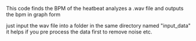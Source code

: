 This code finds the BPM of the heatbeat
analyzes a .wav file and outputs the bpm in graph form

just input the wav file into a folder in the same directory named "input_data"
it helps if you pre process the data first to remove noise etc.
